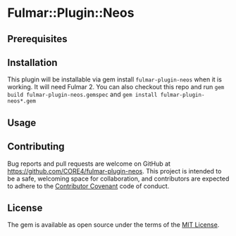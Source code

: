 # Fulmar::Plugin::Neos


## Prerequisites


## Installation

This plugin will be installable via gem install `fulmar-plugin-neos` when it is working. It will need Fulmar 2.
You can also checkout this repo and run `gem build fulmar-plugin-neos.gemspec` and
`gem install fulmar-plugin-neos*.gem`

## Usage


## Contributing

Bug reports and pull requests are welcome on GitHub at https://github.com/CORE4/fulmar-plugin-neos.
This project is intended to be a safe, welcoming space for collaboration, and contributors are expected to
adhere to the [Contributor Covenant](contributor-covenant.org) code of conduct.


## License

The gem is available as open source under the terms of the [MIT License](http://opensource.org/licenses/MIT).
